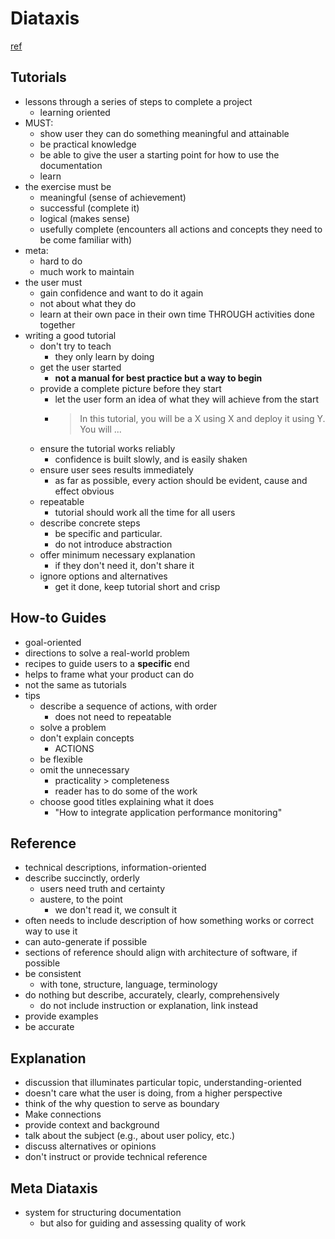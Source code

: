 # Diataxis

[ref](https://diataxis.fr/needs/)

## Tutorials
- lessons through a series of steps to complete a project
  - learning oriented
- MUST:
  - show user they can do something meaningful and attainable
  - be practical knowledge
  - be able to give the user a starting point for how to use the documentation
  - learn
- the exercise must be
  - meaningful (sense of achievement)
  - successful (complete it)
  - logical (makes sense)
  - usefully complete (encounters all actions and concepts they need to be come familiar with)
- meta:
  - hard to do
  - much work to maintain
- the user must
  - gain confidence and want to do it again
  - not about what they do
  - learn at their own pace in their own time THROUGH activities done together
- writing a good tutorial
  - don't try to teach
    - they only learn by doing
  - get the user started
    - **not a manual for best practice but a way to begin**
  - provide a complete picture before they start
    - let the user form an idea of what they will achieve from the start
    - > In this tutorial, you will be a X using X and deploy it using Y. You will ...
  - ensure the tutorial works reliably
    - confidence is built slowly, and is easily shaken
  - ensure user sees results immediately
    - as far as possible, every action should be evident, cause and effect obvious
  - repeatable
    - tutorial should work all the time for all users
  - describe concrete steps
    - be specific and particular. 
    - do not introduce abstraction
  - offer minimum necessary explanation
    - if they don't need it, don't share it
  - ignore options and alternatives
    - get it done, keep tutorial short and crisp


## How-to Guides
- goal-oriented
- directions to solve a real-world problem
- recipes to guide users to a **specific** end
- helps to frame what your product can do
- not the same as tutorials
- tips
  - describe a sequence of actions, with order
    - does not need to repeatable
  - solve a problem
  - don't explain concepts
    - ACTIONS
  - be flexible
  - omit the unnecessary
    - practicality > completeness
    - reader has to do some of the work
  - choose good titles explaining what it does
    - "How to integrate application performance monitoring"

## Reference
- technical descriptions, information-oriented
- describe succinctly, orderly
  - users need truth and certainty
  - austere, to the point
    - we don't read it, we consult it
- often needs to include description of how something works or correct way to use it
- can auto-generate if possible
- sections of reference should align with architecture of software, if possible
- be consistent
  - with tone, structure, language, terminology
- do nothing but describe, accurately, clearly, comprehensively
  - do not include instruction or explanation, link instead
- provide examples
- be accurate

## Explanation
- discussion that illuminates particular topic, understanding-oriented
- doesn't care what the user is doing, from a higher perspective
- think of the why question to serve as boundary
- Make connections
- provide context and background
- talk about the subject (e.g., about user policy, etc.)
- discuss alternatives or opinions
- don't instruct or provide technical reference

## Meta Diataxis
- system for structuring documentation
  - but also for guiding and assessing quality of work